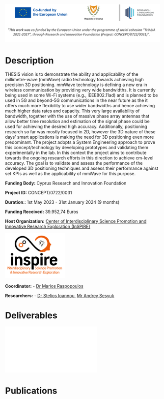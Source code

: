 ![Banner](/images/Thesisbanner.png)

# Description
THESIS vision is to demonstrate the ability and applicability of the millimetre-wave (mmWave) radio technology towards achieving high precision 3D positioning. mmWave technology is defining a new era in wireless communication by providing very wide bandwidths. It is currently being used in some Wi-Fi systems (e.g., IEEE802.11ad) and is planned to be used in 5G and beyond-5G communications in the near future as the it offers much more flexibility to use wider bandwidths and hence achieving much higher data rates and capacity. This very large availability of bandwidth, together with the use of massive phase array antennas that allow better time resolution and estimation of the signal phase could be used for achieving the desired high accuracy. Additionally, positioning research so far was mostly focused in 2D, however the 3D nature of these days’ smart applications is making the need for 3D positioning even more predominant. The project adopts a System Engineering approach to prove this concept/technology by developing prototypes and validating them experimentally in the lab.
In this context the project aims to contribute towards the ongoing research efforts in this direction to achieve cm-level accuracy. The goal is to validate and assess the performance of the developed 3D positioning techniques and assess their performance against set KPIs as well as the applicability of mmWave for this purpose.

**Funding Body:** Cyprus Research and Innovation Foundation

**Project ID:** CONCEPT/0722/0031

**Duration:**: 1st May 2023 - 31st January 2024 (9 months)

**Funding Received:** 39.952,74 Euros

**Host Organization:** [Center of Interdisciplinary Science Promotion and Innovative Research Exploration (InSPIRE)](http://inspirecenter.org/)

![Inspire](/images/Picture2.png)

**Coordinator:** - [Dr Marios Raspopoulos](https://www.uclancyprus.ac.cy/academic/dr-marios-raspopoulos/) 

**Researchers:** - [Dr Stelios Ioannou](https://www.uclancyprus.ac.cy/academic/dr-stelios-ioannou/), [Mr Andrey Sesyuk](https://www.linkedin.com/in/asesyuk/)

# Deliverables
![Deliverable 3.1](/deliverables/THESISD3.1.pdf)


# Publications


